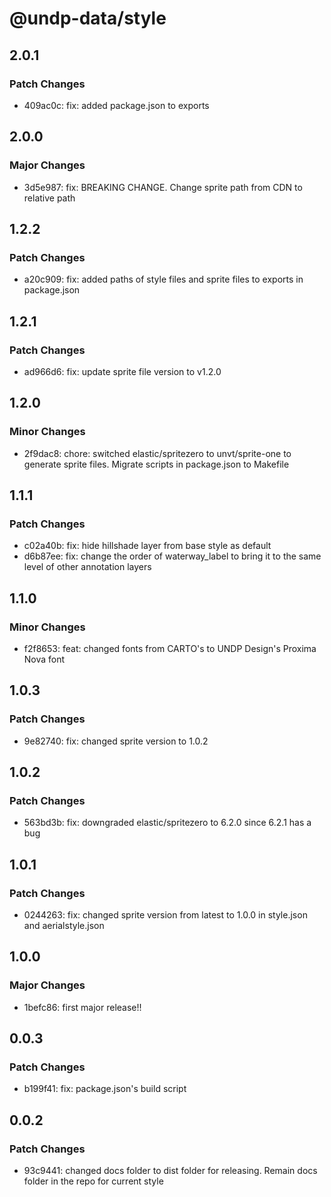 # @undp-data/style

## 2.0.1

### Patch Changes

- 409ac0c: fix: added package.json to exports

## 2.0.0

### Major Changes

- 3d5e987: fix: BREAKING CHANGE. Change sprite path from CDN to relative path

## 1.2.2

### Patch Changes

- a20c909: fix: added paths of style files and sprite files to exports in package.json

## 1.2.1

### Patch Changes

- ad966d6: fix: update sprite file version to v1.2.0

## 1.2.0

### Minor Changes

- 2f9dac8: chore: switched elastic/spritezero to unvt/sprite-one to generate sprite files. Migrate scripts in package.json to Makefile

## 1.1.1

### Patch Changes

- c02a40b: fix: hide hillshade layer from base style as default
- d6b87ee: fix: change the order of waterway_label to bring it to the same level of other annotation layers

## 1.1.0

### Minor Changes

- f2f8653: feat: changed fonts from CARTO's to UNDP Design's Proxima Nova font

## 1.0.3

### Patch Changes

- 9e82740: fix: changed sprite version to 1.0.2

## 1.0.2

### Patch Changes

- 563bd3b: fix: downgraded elastic/spritezero to 6.2.0 since 6.2.1 has a bug

## 1.0.1

### Patch Changes

- 0244263: fix: changed sprite version from latest to 1.0.0 in style.json and aerialstyle.json

## 1.0.0

### Major Changes

- 1befc86: first major release!!

## 0.0.3

### Patch Changes

- b199f41: fix: package.json's build script

## 0.0.2

### Patch Changes

- 93c9441: changed docs folder to dist folder for releasing. Remain docs folder in the repo for current style
